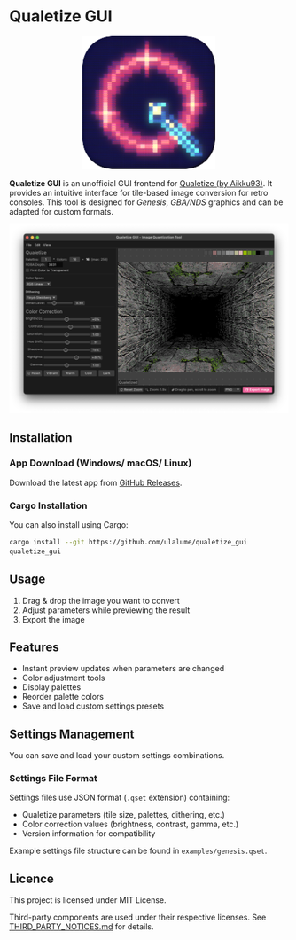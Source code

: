 # Qualetize GUI

<p align="center">
  <img width="240" height="240" src="https://raw.githubusercontent.com/ulalume/qualetize_gui/main/docs/icon.png" alt="app icon">
</p>

**Qualetize GUI** is an unofficial GUI frontend for [Qualetize (by Aikku93)](https://github.com/Aikku93/qualetize/).
It provides an intuitive interface for tile-based image conversion for retro consoles.
This tool is designed for _Genesis_, _GBA/NDS_ graphics and can be adapted for custom formats.

![Screenshot](https://raw.githubusercontent.com/ulalume/qualetize_gui/main/docs/screenshot.png)

## Installation

### App Download (Windows/ macOS/ Linux)

Download the latest app from [GitHub Releases](https://github.com/ulalume/qualetize_gui/releases/latest).

### Cargo Installation

You can also install using Cargo:

```sh
cargo install --git https://github.com/ulalume/qualetize_gui
qualetize_gui
```

## Usage

1. Drag & drop the image you want to convert
2. Adjust parameters while previewing the result
3. Export the image

## Features

- Instant preview updates when parameters are changed
- Color adjustment tools
- Display palettes
- Reorder palette colors
- Save and load custom settings presets

## Settings Management

You can save and load your custom settings combinations.

### Settings File Format

Settings files use JSON format (`.qset` extension) containing:

- Qualetize parameters (tile size, palettes, dithering, etc.)
- Color correction values (brightness, contrast, gamma, etc.)
- Version information for compatibility

Example settings file structure can be found in `examples/genesis.qset`.

## Licence

This project is licensed under MIT License.

Third-party components are used under their respective licenses. See [THIRD_PARTY_NOTICES.md](THIRD_PARTY_NOTICES.md) for details.
